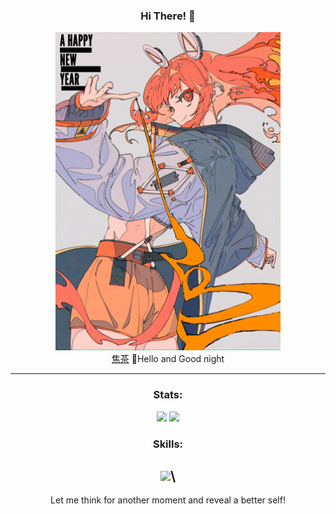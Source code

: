 <div align="center">

  ### Hi There! 👋
  <img src="https://github.com/JackySu/JackySu/blob/main/happy%20new%20year.jpg" style="width: 360px" /><br>
  [焦茶](https://www.pixiv.net/en/users/12845810) 🌸Hello and Good night

  -----------------
  
  ### Stats:
  <div>
      <img style="height: 160px" src="https://github-readme-stats.vercel.app/api?username=JackySu&theme=radical&show_icons=true" />
      <img style="height: 160px" src="https://github-readme-stats.vercel.app/api/top-langs/?username=JackySu&theme=radical&layout=compact" />
  </div>

  ### Skills:
  <img src="https://skillicons.dev/icons?i=python,fastapi,flask,vue,cpp,c,java,js,nodejs,github,gitlab,heroku,docker,vscode,idea" />\
  -----------------
  Let me think for another moment and reveal a better self!
</div>

